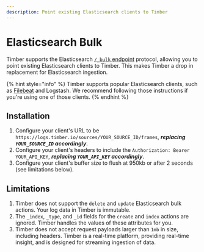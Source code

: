 ```yaml
---
description: Point existing Elasticsearch clients to Timber
---
```


# Elasticsearch Bulk

Timber supports the Elasticsearch [`/_bulk` endpoint](https://www.elastic.co/guide/en/elasticsearch/reference/current/docs-bulk.html) protocol, allowing you to point existing Elasticsearch clients to Timber. This makes Timber a drop in replacement for Elasticsearch ingestion.

{% hint style="info" %}
Timber supports popular Elasticsearch clients, such as [Filebeat](../log-forwarders/filebeat.md) and Logstash. We recommend following those instructions if you're using one of those clients.
{% endhint %}

## Installation

1. Configure your client's URL to be `https://logs.timber.io/sources/YOUR_SOURCE_ID/frames`, _**replacing `YOUR_SOURCE_ID` accordingly**_.
2. Configure your client's headers to include the `Authorization: Bearer YOUR_API_KEY`, _**replacing `YOUR_API_KEY` accordingly**_.
3. Configure your client's buffer size to flush at 950kb or after 2 seconds \(see limitations below\).

## Limitations

1. Timber does not support the `delete` and `update` Elasticsearch bulk actions. Your log data in Timber is immutable.
2. The `_index`, `_type`, and `_id` fields for the `create` and `index` actions are ignored. Timber handles the values of these attributes for you.
3. Timber does not accept request payloads larger than `1mb` in size, including headers. Timber is a real-time platform, providing real-time insight, and is designed for streaming ingestion of data.

